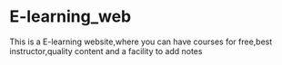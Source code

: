 # E-learning_web
This is a E-learning website,where you can have courses for free,best instructor,quality content and a facility to add notes

